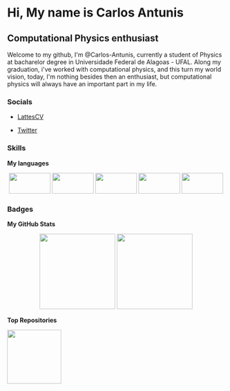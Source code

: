 
Hi, My name is Carlos Antunis
===============================
Computational Physics enthusiast
--------------------------------
Welcome to my github, I'm @Carlos-Antunis, currently a student of Physics at bacharelor degree in Universidade Federal de Alagoas - UFAL. Along my graduation, i've worked with computational physics, and this turn my world vision, today, I'm nothing besides then an enthusiast, but computational physics will always have an important part in my life.
### Socials

- [LattesCV](http://lattes.cnpq.br/2932038471929012)

- [Twitter](https://twitter.com/Carlos_Antunis/)

### Skills

<b>My languages</b>

<div align="center" margin-top="2.0rem">
  <img height="48" width="96" src="https://cdn.jsdelivr.net/gh/devicons/devicon/icons/c/c-original.svg" />
  <img height="48" width="96" src="https://cdn.jsdelivr.net/npm/simple-icons@v4/icons/fortran.svg" />
  <img height="48" width="96" src="https://cdn.jsdelivr.net/gh/devicons/devicon/icons/bash/bash-original.svg" />
  <img height="48" width="96" src="https://cdn.jsdelivr.net/gh/devicons/devicon/icons/python/python-original.svg" />
  <img height="48" width="96" src="https://cdn.jsdelivr.net/gh/devicons/devicon/icons/jupyter/jupyter-original-wordmark.svg" />
</div>

### Badges

<b>My GitHub Stats</b>

<div align="center">
  <img height="175em" src="https://github-readme-stats.vercel.app/api?username=carlos-antunis&show_icons=true&include_all_commits=true&count_private=true&theme=tokyonight"/>
  <img height="175em" src="https://github-readme-stats.vercel.app/api/top-langs/?username=carlos-antunis&langs_count=7&theme=tokyonight"/>
</div>

<b>Top Repositories</b>

<div width="100%" align="center"><a href="https://github.com/Carlos-Antunis/Metodos-Computacionais" align="v"><img align="left" height="125em" src="https://github-readme-stats.vercel.app/api/pin/?username=Carlos-Antunis&repo=Metodos-Computacionais&locale=en&theme=tokyonight" /></a></div>
